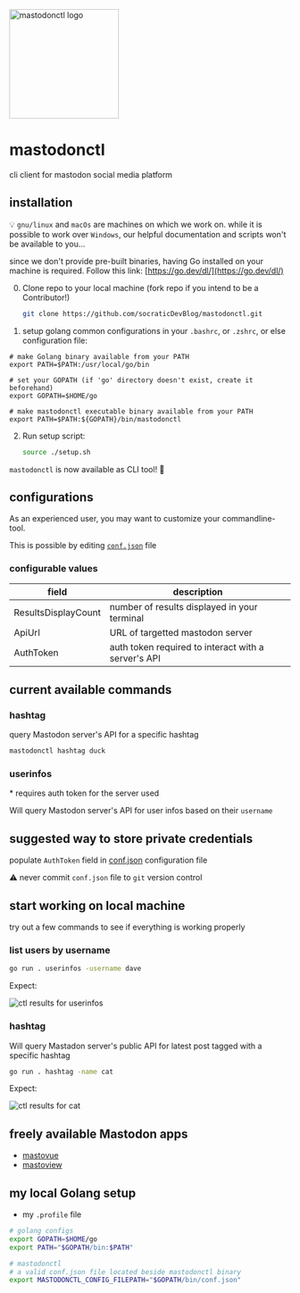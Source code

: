 <img src="img/mastodonctl.png" alt="mastodonctl logo" width="196" height="196"/>

# mastodonctl

cli client for mastodon social media platform

## installation

💡 `gnu/linux` and `macOs` are machines on which we work on. while it is
possible to work over `Windows`, our helpful documentation and scripts won't be
available to you...

since we don't provide pre-built binaries, having Go installed on your machine
is required. Follow this link: [https://go.dev/dl/](https://go.dev/dl/)

0. Clone repo to your local machine (fork repo if you intend to be a Contributor!)
    ```bash
    git clone https://github.com/socraticDevBlog/mastodonctl.git
    ```

1. setup golang common configurations in your `.bashrc`, or `.zshrc`, or else configuration file:

```
# make Golang binary available from your PATH
export PATH=$PATH:/usr/local/go/bin

# set your GOPATH (if 'go' directory doesn't exist, create it beforehand)
export GOPATH=$HOME/go

# make mastodonctl executable binary available from your PATH
export PATH=$PATH:${GOPATH}/bin/mastodonctl
```

2. Run setup script:
    ```bash
    source ./setup.sh
    ```

`mastodonctl` is now available as CLI tool! 🚀

## configurations

As an experienced user, you may want to customize your commandline-tool.

This is possible by editing [`conf.json`](conf.json) file

### configurable values

| field               | description                                         |
| ------------------- | --------------------------------------------------- |
| ResultsDisplayCount | number of results displayed in your terminal        |
| ApiUrl              | URL of targetted mastodon server                    |
| AuthToken           | auth token required to interact with a server's API |

## current available commands

### hashtag

query Mastodon server's API for a specific hashtag

```bash
mastodonctl hashtag duck
```

### userinfos

\* requires auth token for the server used

Will query Mastodon server's API for user infos based on their `username`


## suggested way to store private credentials

populate `AuthToken` field in [conf.json](conf.json) configuration file

⚠️ never commit `conf.json` file to `git` version control

## start working on local machine

try out a few commands to see if everything is working properly

### list users by username
```bash
go run . userinfos -username dave
```

Expect:

<img src="img/userinfos.PNG" alt="ctl results for userinfos"/>

### hashtag

Will query Mastadon server's public API for latest post tagged with a specific hashtag

```bash
go run . hashtag -name cat
```

Expect:

<img src="img/tablemastodon.png" alt="ctl results for cat"/>

## freely available Mastodon apps

- [mastovue](https://mastovue.glitch.me/#/vis.social/federated/duck)
- [mastoview](http://www.unmung.com/mastoview)

## my local Golang setup

* my `.profile` file
```bash
# golang configs
export GOPATH=$HOME/go
export PATH="$GOPATH/bin:$PATH"

# mastodonctl
# a valid conf.json file located beside mastodonctl binary
export MASTODONCTL_CONFIG_FILEPATH="$GOPATH/bin/conf.json"
```